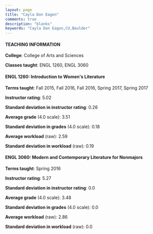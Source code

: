 ```yaml
---
layout: page
title: "Cayla Don Eagon" 
comments: true
description: "blanks"
keywords: "Cayla Don Eagon,CU,Boulder"
---
```

<head>
<script src="https://ajax.googleapis.com/ajax/libs/jquery/2.1.3/jquery.min.js"></script>
<script src="https://dl.dropboxusercontent.com/s/pc42nxpaw1ea4o9/highcharts.js?dl=0"></script>
<!-- <script src="../assets/js/highcharts.js"></script> -->
<style type="text/css">@font-face {
	font-family: "Bebas Neue";
	src: url(https://www.filehosting.org/file/details/544349/BebasNeue Regular.otf) format("opentype");
	}
	h1.Bebas { 
		font-family: "Bebas Neue", Verdana, Tahoma;
	}
</style>
</head>
	   
#### TEACHING INFORMATION

**College**: College of Arts and Sciences

**Classes taught**: ENGL 1260, ENGL 3060

#### ENGL 1260: Introduction to Women's Literature

**Terms taught**: Fall 2015, Fall 2016, Fall 2016, Spring 2017, Spring 2017

**Instructor rating**: 5.02

**Standard deviation in instructor rating**: 0.26

**Average grade** (4.0 scale): 3.51

**Standard deviation in grades** (4.0 scale): 0.18

**Average workload** (raw): 2.59

**Standard deviation in workload** (raw): 0.19

#### ENGL 3060: Modern and Contemporary Literature for Nonmajors

**Terms taught**: Spring 2016

**Instructor rating**: 5.27

**Standard deviation in instructor rating**: 0.0

**Average grade** (4.0 scale): 3.48

**Standard deviation in grades** (4.0 scale): 0.0

**Average workload** (raw): 2.86

**Standard deviation in workload** (raw): 0.0

